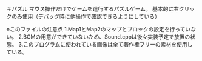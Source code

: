 ＃パズル
マウス操作だけでゲームを進行するパズルゲーム。</s>
基本的に右クリックのみ使用（デバッグ時に他操作で確認できるようにしている）</s>

※このファイルの注意点</s>
1.Map1とMap2のマップとブロックの設定を行っていない。</s>
2.BGMの用意ができていないため、Sound.cppは後々実装予定で放置の状態。</s>
3.このプログラムに使われている画像は全て著作権フリーの素材を使用している。</s>
